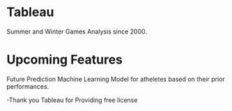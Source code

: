 # Tableau
Summer and Winter Games Analysis since 2000.

# Upcoming Features
Future Prediction Machine Learning Model for atheletes based on their prior performances.




-Thank you Tableau for Providing free license

